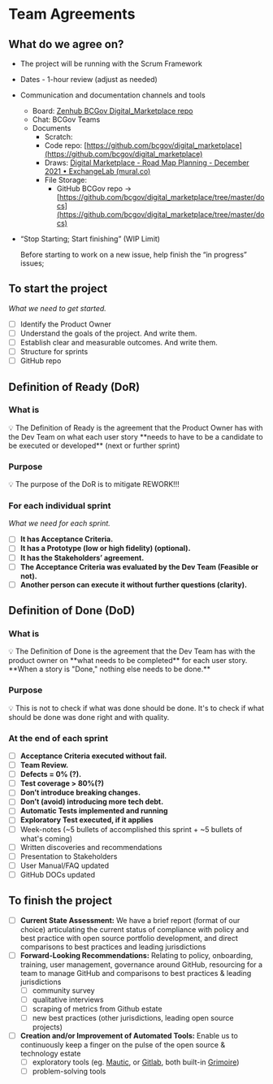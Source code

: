   # Team Agreements

## What do we agree on?

- The project will be running with the Scrum Framework
- Dates - 1-hour review (adjust as needed)
- Communication and documentation channels and tools
    - Board: [Zenhub BCGov Digital_Marketplace repo](https://app.zenhub.com/workspaces/digital-marketplace-61d722a49f8ea7001eccc13b)
    - Chat: BCGov Teams
    - Documents
        - Scratch:
        - Code repo:  [https://github.com/bcgov/digital_marketplace](https://github.com/bcgov/digital_marketplace)
        - Draws: [Digital Marketplace - Road Map Planning - December 2021 • ExchangeLab (mural.co)](https://app.mural.co/t/exchangelab1656/m/exchangelab1656/1639435516028/c48fc83629b2ff2305b7587a6f52d39b988110ae?sender=u2c205ae37f5f9b7593b19714)
        - File Storage:
            - GitHub BCGov repo → [https://github.com/bcgov/digital_marketplace/tree/master/docs](https://github.com/bcgov/digital_marketplace/tree/master/docs)
            
- “Stop Starting; Start finishing” (WIP Limit)
    
    Before starting to work on a new issue, help finish the “in progress” issues;
    

## T**o start the project**

*What we need to get started.*

- [ ]  Identify the Product Owner
- [ ]  Understand the goals of the project. And write them.
- [ ]  Establish clear and measurable outcomes. And write them.
- [ ]  Structure for sprints
- [ ]  GitHub repo

## Definition of Ready (DoR)

### What is

<aside>
💡 The Definition of Ready is the agreement that the Product Owner has with the Dev Team on what each user story **needs to have to be a candidate to be executed or developed** (next or further sprint)

</aside>

### Purpose

<aside>
💡 The purpose of the DoR is to mitigate REWORK!!!

</aside>

### For each individual sprint

*What we need for each sprint.*

- [ ]  **It has Acceptance Criteria.**
- [ ]  **It has a Prototype (low or high fidelity) (optional).**
- [ ]  **It has the Stakeholders’ agreement.**
- [ ]  **The Acceptance Criteria was evaluated by the Dev Team (Feasible or not).**
- [ ]  **Another person can execute it without further questions (clarity).**

## **Definition of Done (DoD)**

### What is

<aside>
💡 The Definition of Done is the agreement that the Dev Team has with the product owner on **what needs to be completed** for each user story. **When a story is "Done," nothing else needs to be done.**

</aside>

### Purpose

<aside>
💡 This is not to check if what was done should be done.
It's to check if what should be done was done right and with quality.

</aside>

### At the end of each sprint

- [ ]  **Acceptance Criteria executed without fail.**
- [ ]  **Team Review.**
- [ ]  **Defects = 0% (?).**
- [ ]  **Test coverage > 80%(?)**
- [ ]  **Don’t introduce breaking changes.**
- [ ]  **Don’t (avoid) introducing more tech debt.**
- [ ]  **Automatic Tests implemented and running**
- [ ]  **Exploratory Test executed, if it applies**
- [ ]  Week-notes (~5 bullets of accomplished this sprint + ~5 bullets of what's coming)
- [ ]  Written discoveries and recommendations
- [ ]  Presentation to Stakeholders
- [ ]  User Manual/FAQ updated
- [ ]  GitHub DOCs updated

## To finish the project

- [ ]  **Current State Assessment:** We have a brief report (format of our choice) articulating the current status of compliance with policy and best practice with open source portfolio development, and direct comparisons to best practices and leading jurisdictions
- [ ]  **Forward-Looking Recommendations:** Relating to policy, onboarding, training, user management, governance around GitHub, resourcing for a team to manage GitHub and comparisons to best practices & leading jurisdictions
    - [ ]  community survey
    - [ ]  qualitative interviews
    - [ ]  scraping of metrics from Github estate
    - [ ]  new best practices (other jurisdictions, leading open source projects)
- [ ]  **Creation and/or Improvement of Automated Tools:** Enable us to continuously keep a finger on the pulse of the open source & technology estate
    - [ ]  exploratory tools (eg. [Mautic](https://dashboard.mautic.org/app/kibana), or [Gitlab](https://gitlab.biterg.io/app/kibana#/dashboard/f88a8d00-f36b-11e8-8fe1-b354a33b38be?_g=(refreshInterval:(display:Off,pause:!f,value:0),time:(from:now-10y,interval:'1w',mode:relative,timezone:America%2FLos_Angeles,to:now))&_a=(description:'Community%20MRs%20that%20have%20been%20merged,%20by%20GitLab',filters:!(('$state':(store:appState),meta:(alias:!n,disabled:!f,index:'4381a740-bc0c-11e8-8aac-ef7fd4d8cbad',key:state,negate:!f,params:(query:merged,type:phrase),type:phrase,value:merged),query:(match:(state:(query:merged,type:phrase)))),('$state':(store:appState),meta:(alias:!n,disabled:!f,index:'4381a740-bc0c-11e8-8aac-ef7fd4d8cbad',key:labels,negate:!f,params:!('Community%20contribution','Community%20Contribution'),type:phrases,value:'Community%20contribution,%20Community%20Contribution'),query:(bool:(minimum_should_match:1,should:!((match_phrase:(labels:'Community%20contribution')),(match_phrase:(labels:'Community%20Contribution'))))))),fullScreenMode:!f,options:(darkTheme:!f,hidePanelTitles:!f,useMargins:!t),panels:!((gridData:(h:8,i:'1',w:24,x:0,y:8),id:'03e16fb0-bc0e-11e8-8aac-ef7fd4d8cbad',panelIndex:'1',title:'Merge%20Requests,%20over%20time',type:visualization,version:'6.8.6'),(embeddableConfig:(vis:(params:(config:(searchKeyword:''),sort:(columnIndex:!n,direction:!n)))),gridData:(h:12,i:'4',w:24,x:24,y:36),id:'671622d0-bc11-11e8-8aac-ef7fd4d8cbad',panelIndex:'4',title:Repositories,type:visualization,version:'6.8.6'),(gridData:(h:12,i:'5',w:12,x:24,y:0),id:'4748af70-bc0e-11e8-8aac-ef7fd4d8cbad',panelIndex:'5',title:'Submissions%20by%20Organization',type:visualization,version:'6.8.6'),(embeddableConfig:(vis:(params:(config:(searchKeyword:''),sort:(columnIndex:!n,direction:!n)))),gridData:(h:24,i:'6',w:24,x:0,y:24),id:'5760e7a0-bc0f-11e8-8aac-ef7fd4d8cbad',panelIndex:'6',title:Submitters,type:visualization,version:'6.8.6'),(gridData:(h:8,i:'7',w:24,x:0,y:16),id:'1a23fbd0-bc0e-11e8-8aac-ef7fd4d8cbad',panelIndex:'7',title:'Community%20Contributors%20over%20time',type:visualization,version:'6.8.6'),(gridData:(h:8,i:'8',w:24,x:0,y:0),id:d00b6fc0-bc0c-11e8-8aac-ef7fd4d8cbad,panelIndex:'8',title:'Merge%20Requests',type:visualization,version:'6.8.6'),(embeddableConfig:(vis:(params:(config:(searchKeyword:''),sort:(columnIndex:!n,direction:!n)))),gridData:(h:12,i:'9',w:24,x:24,y:60),id:'1be49ac0-bc12-11e8-8aac-ef7fd4d8cbad',panelIndex:'9',title:Organizations,type:visualization,version:'6.8.6'),(gridData:(h:12,i:'11',w:24,x:24,y:48),id:d50a18f0-f195-11e8-9567-59856fc8b155,panelIndex:'11',type:visualization,version:'6.8.6'),(gridData:(h:16,i:'12',w:24,x:0,y:48),id:'64998e60-f78b-11e8-9e44-9175bb6c0550',panelIndex:'12',type:visualization,version:'6.8.6'),(gridData:(h:12,i:'13',w:12,x:36,y:0),id:'65f873d0-fe6a-11e8-9e44-9175bb6c0550',panelIndex:'13',title:'Community%20Contributors%20(yearly)',type:visualization,version:'6.8.6'),(embeddableConfig:(vis:(params:(config:(searchKeyword:''),sort:(columnIndex:0,direction:asc)))),gridData:(h:12,i:'15',w:24,x:24,y:12),id:e7478f80-4a95-11e9-8638-c11f0f1aa3fa,panelIndex:'15',title:'Milestone%20numbers',type:visualization,version:'6.8.6'),(gridData:(h:12,i:'16',w:24,x:24,y:24),id:'1b266e00-6870-11e9-8638-c11f0f1aa3fa',panelIndex:'16',type:visualization,version:'6.8.6')),query:(language:lucene,query:''),timeRestore:!t,title:'Merged%20Community%20MRs',viewMode:view)), both built-in [Grimoire](https://chaoss.github.io/grimoirelab/))
    - [ ]  problem-solving tools
